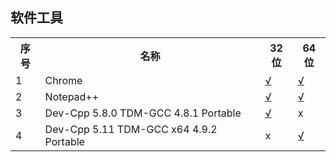## 软件工具

<table>
  <tr><th>序号</th><th>名称</th><th>32位</th><th>64位</th></tr>
  <tr>
    <td>1</td>
    <td style="text-align:left;">Chrome</td>
    <td><a href='ChromeStandaloneSetup.exe' target='_blank'>√</a></td>
    <td><a href='ChromeStandaloneSetup64.exe' target='_blank'>√</a></td>
  </tr>
  <tr>
    <td>2</td>
    <td style="text-align:left;">Notepad++</td>
    <td><a href='npp.7.8.bin.zip' target='_blank'>√</a></td>
    <td><a href='npp.7.8.bin.x64.zip' target='_blank'>√</a></td>
  </tr>
  <tr>
    <td>3</td>
    <td style="text-align:left;">Dev-Cpp 5.8.0 TDM-GCC 4.8.1 Portable</td>
    <td><a href='Dev-Cpp-5.8.0-TDM-GCC-4.8.1-Portable.7z' target='_blank'>√</a></td>
    <td>x</td>
  </tr>
  <tr>
    <td>4</td>
    <td style="text-align:left;">Dev-Cpp 5.11 TDM-GCC x64 4.9.2 Portable</td>
    <td>x</td>
    <td><a href='Dev-Cpp-5.11-TDM-GCC-x64-4.9.2-Portable.7z' target='_blank'>√</a></td>
  </tr>
</table>
